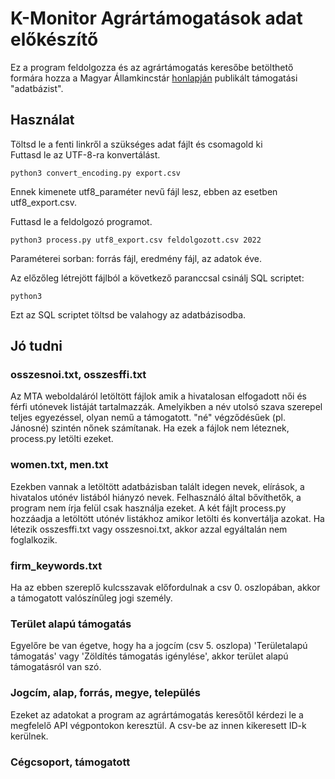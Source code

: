 # K-Monitor Agrártámogatások adat előkészítő

Ez a program feldolgozza és az agrártámogatás keresőbe betölthető formára hozza a Magyar Államkincstár [honlapján](https://www.mvh.allamkincstar.gov.hu/tamogatasi-adatok) publikált támogatási "adatbázist".

## Használat

Töltsd le a fenti linkről a szükséges adat fájlt és csomagold ki  
Futtasd le az UTF-8-ra konvertálást.
``` 
python3 convert_encoding.py export.csv 
```
Ennek kimenete utf8_paraméter nevű fájl lesz, ebben az esetben utf8_export.csv.

Futtasd le a feldolgozó programot.
```
python3 process.py utf8_export.csv feldolgozott.csv 2022
```
Paraméterei sorban: forrás fájl, eredmény fájl, az adatok éve.

Az előzőleg létrejött fájlból a következő paranccsal csinálj SQL scriptet:
```
python3
```
Ezt az SQL scriptet töltsd be valahogy az adatbázisodba.

## Jó tudni

### osszesnoi.txt, osszesffi.txt

Az MTA weboldaláról letöltött fájlok amik a hivatalosan elfogadott női és férfi utónevek listáját tartalmazzák. Amelyikben a név utolsó szava szerepel teljes egyezéssel, olyan nemű a támogatott. "né" végződésűek (pl. Jánosné) szintén nőnek számítanak.
Ha ezek a fájlok nem léteznek, process.py letölti ezeket.

### women.txt, men.txt

Ezekben vannak a letöltött adatbázisban talált idegen nevek, elírások, a hivatalos utónév listából hiányzó nevek. Felhasználó által bővíthetők, a program nem írja felül csak használja ezeket. A két fájlt process.py hozzáadja a letöltött utónév listákhoz amikor letölti és konvertálja azokat. Ha létezik osszesffi.txt vagy osszesnoi.txt, akkor azzal egyáltalán nem foglalkozik.

### firm_keywords.txt

Ha az ebben szereplő kulcsszavak előfordulnak a csv 0. oszlopában, akkor a támogatott valószínűleg jogi személy.

### Terület alapú támogatás

Egyelőre be van égetve, hogy ha a jogcím (csv 5. oszlopa) 'Területalapú támogatás' vagy 'Zöldítés támogatás igénylése', akkor terület alapú támogatásról van szó.

### Jogcím, alap, forrás, megye, település

Ezeket az adatokat a program az agrártámogatás keresőtől kérdezi le a megfelelő API végpontokon keresztül. A csv-be az innen kikeresett ID-k kerülnek.

### Cégcsoport, támogatott

